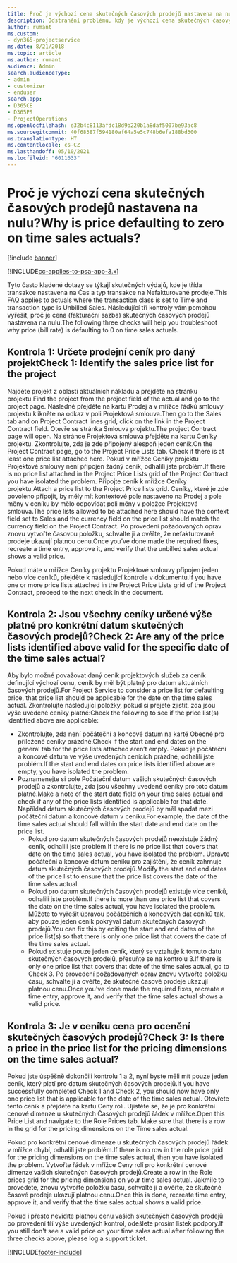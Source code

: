 ```yaml
---
title: Proč je výchozí cena skutečných časových prodejů nastavena na nulu?
description: Odstranění problému, kdy je výchozí cena skutečných časových prodejů nastavena na nulu.
author: rumant
ms.custom:
- dyn365-projectservice
ms.date: 8/21/2018
ms.topic: article
ms.author: rumant
audience: Admin
search.audienceType:
- admin
- customizer
- enduser
search.app:
- D365CE
- D365PS
- ProjectOperations
ms.openlocfilehash: e32b4c8113afdc18d9b220b1a8daf5007be93ac8
ms.sourcegitcommit: 40f68387f594180af64a5e5c748b6efa188bd300
ms.translationtype: HT
ms.contentlocale: cs-CZ
ms.lasthandoff: 05/10/2021
ms.locfileid: "6011633"
---
```

# <a name="why-is-price-defaulting-to-zero-on-time-sales-actuals"></a><span data-ttu-id="79548-103">Proč je výchozí cena skutečných časových prodejů nastavena na nulu?</span><span class="sxs-lookup"><span data-stu-id="79548-103">Why is price defaulting to zero on time sales actuals?</span></span>

[!include [banner](../includes/psa-now-project-operations.md)]

[!INCLUDE[cc-applies-to-psa-app-3.x](../includes/cc-applies-to-psa-app-3x.md)]

<span data-ttu-id="79548-104">Tyto často kladené dotazy se týkají skutečných výdajů, kde je třída transakce nastavena na Čas a typ transakce na Nefakturované prodeje.</span><span class="sxs-lookup"><span data-stu-id="79548-104">This FAQ applies to actuals where the transaction class is set to Time and transaction type is Unbilled Sales.</span></span> <span data-ttu-id="79548-105">Následující tři kontroly vám pomohou vyřešit, proč je cena (fakturační sazba) skutečných časových prodejů nastavena na nulu.</span><span class="sxs-lookup"><span data-stu-id="79548-105">The following three checks will help you troubleshoot why price (bill rate) is defaulting to 0 on time sales actuals.</span></span>

## <a name="check-1-identify-the-sales-price-list-for-the-project"></a><span data-ttu-id="79548-106">Kontrola 1: Určete prodejní ceník pro daný projekt</span><span class="sxs-lookup"><span data-stu-id="79548-106">Check 1: Identify the sales price list for the project</span></span>

<span data-ttu-id="79548-107">Najděte projekt z oblasti aktuálních nákladu a přejděte na stránku projektu.</span><span class="sxs-lookup"><span data-stu-id="79548-107">Find the project from the project field of the actual and go to the project page.</span></span> <span data-ttu-id="79548-108">Následně přejděte na kartu Prodej a v mřížce řádků smlouvy projektu klikněte na odkaz v poli Projektová smlouva.</span><span class="sxs-lookup"><span data-stu-id="79548-108">Then go to the Sales tab and on Project Contract lines grid, click on the link in the Project Contract field.</span></span> <span data-ttu-id="79548-109">Otevře se stránka Smlouva projektu.</span><span class="sxs-lookup"><span data-stu-id="79548-109">The project Contract page will open.</span></span> <span data-ttu-id="79548-110">Na stránce Projektová smlouva přejděte na kartu Ceníky projektu. Zkontrolujte, zda je zde připojený alespoň jeden ceník.</span><span class="sxs-lookup"><span data-stu-id="79548-110">On the Project Contract page, go to the Project Price Lists tab. Check if there is at least one price list attached here.</span></span> <span data-ttu-id="79548-111">Pokud v mřížce Ceníky projektu Projektové smlouvy není připojen žádný ceník, odhalili jste problém.</span><span class="sxs-lookup"><span data-stu-id="79548-111">If there is no price list attached in the Project Price Lists grid of the Project Contract you have isolated the problem.</span></span> <span data-ttu-id="79548-112">Připojte ceník k mřížce Ceníky projektu.</span><span class="sxs-lookup"><span data-stu-id="79548-112">Attach a price list to the Project Price lists grid.</span></span> <span data-ttu-id="79548-113">Ceníky, které je zde povoleno připojit, by měly mít kontextové pole nastaveno na Prodej a pole měny v ceníku by mělo odpovídat poli měny v položce Projektová smlouva.</span><span class="sxs-lookup"><span data-stu-id="79548-113">The price lists allowed to be attached here should have the context field set to Sales and the currency field on the price list should match the currency field on the Project Contract.</span></span> <span data-ttu-id="79548-114">Po provedení požadovaných oprav znovu vytvořte časovou položku, schvalte ji a ověřte, že nefakturované prodeje ukazují platnou cenu.</span><span class="sxs-lookup"><span data-stu-id="79548-114">Once you’ve done made the required fixes, recreate a time entry, approve it, and verify that the unbilled sales actual shows a valid price.</span></span> 

<span data-ttu-id="79548-115">Pokud máte v mřížce Ceníky projektu Projektové smlouvy připojen jeden nebo více ceníků, přejděte k následující kontrole v dokumentu.</span><span class="sxs-lookup"><span data-stu-id="79548-115">If you have one or more price lists attached in the Project Price Lists grid of the Project Contract, proceed to the next check in the document.</span></span>

## <a name="check-2-are-any-of-the-price-lists-identified-above-valid-for-the-specific-date-of-the-time-sales-actual"></a><span data-ttu-id="79548-116">Kontrola 2: Jsou všechny ceníky určené výše platné pro konkrétní datum skutečných časových prodejů?</span><span class="sxs-lookup"><span data-stu-id="79548-116">Check 2: Are any of the price lists identified above valid for the specific date of the time sales actual?</span></span>

<span data-ttu-id="79548-117">Aby bylo možné považovat daný ceník projektových služeb za ceník definující výchozí cenu, ceník by měl být platný pro datum aktuálních časových prodejů.</span><span class="sxs-lookup"><span data-stu-id="79548-117">For Project Service to consider a price list for defaulting price, that price list should be applicable for the date on the time sales actual.</span></span> <span data-ttu-id="79548-118">Zkontrolujte následující položky, pokud si přejete zjistit, zda jsou výše uvedené ceníky platné:</span><span class="sxs-lookup"><span data-stu-id="79548-118">Check the following to see if the price list(s) identified above are applicable:</span></span>
- <span data-ttu-id="79548-119">Zkontrolujte, zda není počáteční a koncové datum na kartě Obecné pro přiložené ceníky prázdné.</span><span class="sxs-lookup"><span data-stu-id="79548-119">Check if the start and end dates on the general tab for the price lists attached aren’t empty.</span></span> <span data-ttu-id="79548-120">Pokud je počáteční a koncové datum ve výše uvedených cenících prázdné, odhalili jste problém.</span><span class="sxs-lookup"><span data-stu-id="79548-120">If the start and end dates on price lists identified above are empty, you have isolated the problem.</span></span> 
- <span data-ttu-id="79548-121">Poznamenejte si pole Počáteční datum vašich skutečných časových prodejů a zkontrolujte, zda jsou všechny uvedené ceníky pro toto datum platné.</span><span class="sxs-lookup"><span data-stu-id="79548-121">Make a note of the start date field on your time sales actual and check if any of the price lists identified is applicable for that date.</span></span> <span data-ttu-id="79548-122">Například datum skutečných časových prodejů by měl spadat mezi počáteční datum a koncové datum v ceníku.</span><span class="sxs-lookup"><span data-stu-id="79548-122">For example, the date of the time sales actual should fall within the start date and end date on the price list.</span></span> 
    - <span data-ttu-id="79548-123">Pokud pro datum skutečných časových prodejů neexistuje žádný ceník, odhalili jste problém.</span><span class="sxs-lookup"><span data-stu-id="79548-123">If there is no price list that covers that date on the time sales actual, you have isolated the problem.</span></span> <span data-ttu-id="79548-124">Upravte počáteční a koncové datum ceníku pro zajištění, že ceník zahrnuje datum skutečných časových prodejů.</span><span class="sxs-lookup"><span data-stu-id="79548-124">Modify the start and end dates of the price list to ensure that the price list covers the date of the time sales actual.</span></span> 
    - <span data-ttu-id="79548-125">Pokud pro datum skutečných časových prodejů existuje více ceníků, odhalili jste problém.</span><span class="sxs-lookup"><span data-stu-id="79548-125">If there is more than one price list that covers the date on the time sales actual, you have isolated the problem.</span></span> <span data-ttu-id="79548-126">Můžete to vyřešit úpravou počátečních a koncových dat ceníků tak, aby pouze jeden ceník pokrýval datum skutečných časových prodejů.</span><span class="sxs-lookup"><span data-stu-id="79548-126">You can fix this by editing the start and end dates of the price list(s) so that there is only one price list that covers the date of the time sales actual.</span></span> 
    - <span data-ttu-id="79548-127">Pokud existuje pouze jeden ceník, který se vztahuje k tomuto datu skutečných časových prodejů, přesuňte se na kontrolu 3.</span><span class="sxs-lookup"><span data-stu-id="79548-127">If there is only one price list that covers that date of the time sales actual, go to Check 3.</span></span>
<span data-ttu-id="79548-128">Po provedení požadovaných oprav znovu vytvořte položku času, schvalte ji a ověřte, že skutečné časové prodeje ukazují platnou cenu.</span><span class="sxs-lookup"><span data-stu-id="79548-128">Once you’ve done made the required fixes, recreate a time entry, approve it, and verify that the time sales actual shows a valid price.</span></span>

## <a name="check-3-is-there-a-price-in-the-price-list-for-the-pricing-dimensions-on-the-time-sales-actual"></a><span data-ttu-id="79548-129">Kontrola 3: Je v ceníku cena pro ocenění skutečných časových prodejů?</span><span class="sxs-lookup"><span data-stu-id="79548-129">Check 3: Is there a price in the price list for the pricing dimensions on the time sales actual?</span></span>

<span data-ttu-id="79548-130">Pokud jste úspěšně dokončili kontrolu 1 a 2, nyní byste měli mít pouze jeden ceník, který platí pro datum skutečných časových prodejů.</span><span class="sxs-lookup"><span data-stu-id="79548-130">If you have successfully completed Check 1 and Check 2, you should now have only one price list that is applicable for the date of the time sales actual.</span></span> <span data-ttu-id="79548-131">Otevřete tento ceník a přejděte na kartu Ceny rolí. Ujistěte se, že je pro konkrétní cenové dimenze u skutečných Časových prodejů řádek v mřížce.</span><span class="sxs-lookup"><span data-stu-id="79548-131">Open this Price List and navigate to the Role Prices tab. Make sure that there is a row in the grid for the pricing dimensions on the Time sales actual.</span></span>

<span data-ttu-id="79548-132">Pokud pro konkrétní cenové dimenze u skutečných časových prodejů řádek v mřížce chybí, odhalili jste problém.</span><span class="sxs-lookup"><span data-stu-id="79548-132">If there is no row in the role price grid for the pricing dimensions on the time sales actual, then you have isolated the problem.</span></span> <span data-ttu-id="79548-133">Vytvořte řádek v mřížce Ceny rolí pro konkrétní cenové dimenze vašich skutečných časových prodejů.</span><span class="sxs-lookup"><span data-stu-id="79548-133">Create a row in the Role prices grid for the pricing dimensions on your time sales actual.</span></span> <span data-ttu-id="79548-134">Jakmile to provedete, znovu vytvořte položku času, schvalte ji a ověřte, že skutečné časové prodeje ukazují platnou cenu.</span><span class="sxs-lookup"><span data-stu-id="79548-134">Once this is done, recreate time entry, approve it, and verify that the time sales actual shows a valid price.</span></span>

<span data-ttu-id="79548-135">Pokud i přesto nevidíte platnou cenu vašich skutečných časových prodejů po provedení tří výše uvedených kontrol, odešlete prosím lístek podpory.</span><span class="sxs-lookup"><span data-stu-id="79548-135">If you still don't see a valid price on your time sales actual after following the three checks above, please log a support ticket.</span></span> 



[!INCLUDE[footer-include](../includes/footer-banner.md)]
